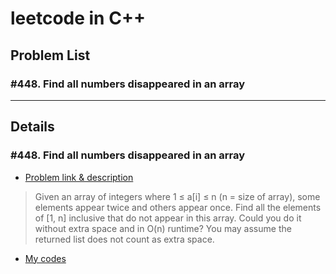 # leetcode in C++

## Problem List


### #448. Find all numbers disappeared in an array


---

## Details


### #448. Find all numbers disappeared in an array
- [Problem link & description](https://leetcode.com/problems/find-all-numbers-disappeared-in-an-array/description/)
> Given an array of integers where 1 ≤ a\[i\] ≤ n (n = size of array), some elements appear twice and others appear once.
Find all the elements of \[1, n\] inclusive that do not appear in this array.
Could you do it without extra space and in O(n) runtime? You may assume the returned list does not count as extra space.

- [My codes](/cppSources/#448.cpp)
